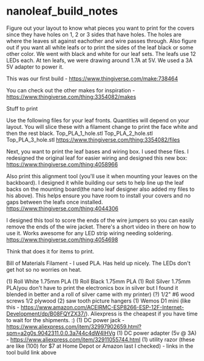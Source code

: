# nanoleaf_build_notes

Figure out your layout to know what pieces you want to print for the covers since they have holes on 1, 2 or 3 sides that have holes.  The holes are where the leaves sit against eachother and wire passes through.  Also figure out if you want all white leafs or to print the sides of the leaf black or some other color.  We went with black and white for our leaf sets.  The leafs use 12 LEDs each.  At ten leafs, we were drawing around 1.7A at 5V.  We used a 3A 5V adapter to power it.

This was our first build - https://www.thingiverse.com/make:738464

You can check out the other makes for inspiration - https://www.thingiverse.com/thing:3354082/makes


Stuff to print

Use the following files for your leaf fronts.  Quantities will depend on your layout.  You will slice these with a filament change to print the face white and then the rest black.
Top_PLA_1_hole.stl
Top_PLA_2_hole.stl
Top_PLA_3_hole.stl
https://www.thingiverse.com/thing:3354082/files

Next, you want to print the leaf bases and wiring box.  I used these files.  I redesigned the original leaf for easier wiring and designed this new box:
https://www.thingiverse.com/thing:4058966

Also print this alignment tool (you'll use it when mounting your leaves on the backboard).  I designed it while building our sets to help line up the leaf backs on the mounting board(the nano leaf designer also added my files to his above).  This helps ensure you have room to install your covers and no gaps between the leafs once installed.
https://www.thingiverse.com/thing:4044306

I designed this tool to score the ends of the wire jumpers so you can easily remove the ends of the wire jacket.  There's a short video in there on how to use it.  Works awesome for any LED strip wiring needing soldering.
https://www.thingiverse.com/thing:4054698

Think that does it for items to print.

Bill of Materials
Filament - I used PLA.  Has held up nicely.  The LEDs don't get hot so no worries on heat.

(1) Roll White 1.75mm PLA
(1) Roll Black 1.75mm PLA
(1) Roll Silver 1.75mm PLA(you don't have to print the electronics box in silver but I found it blended in better and a roll of silver came with my printer)
(?) 1/2" #6 wood screws
1/2 plywood
(2) saw tooth picture hangers
(1) Wemos D1 mini (like this - https://www.amazon.com/ACEIRMC-ESP8266-ESP-12F-Internet-Development/dp/B08FQYZX37/). Aliexpress is the cheapest if you have time to wait for the shipments. :)
(1) DC power jack - https://www.aliexpress.com/item/32997902659.html?spm=a2g0s.9042311.0.0.3a744c4dW4lHVg
(1) DC power adapter (5v @ 3A) - https://www.aliexpress.com/item/32911055744.html
(1) utility razor (these are like (100) for $7 at Home Depot or Amazon last I checked) - links in the tool build link above
